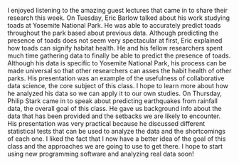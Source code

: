 I enjoyed listening to the amazing guest lectures that came in to share their research this week. On Tuesday, Eric Barlow talked about his work studying toads at Yosemite National Park. He was able to accurately predict toads throughout the park based about previous data. Although predicting the presence of toads does not seem very spectacular at first, Eric explained how toads can signify habitat health. He and his fellow researchers spent much time gathering data to finally be able to predict the presence of toads. Although his data is specific to Yosemite National Park, his process can be made universal so that other researchers can asses the habit health of other parks. His presentation was an example of the usefulness of collaborative data science, the core subject of this class. I hope to learn more about how he analyzed his data so we can apply it to our own studies. On Thursday, Philip Stark came in to speak about predicting earthquakes from rainfall data, the overall goal of this class. He gave us background info about the data that has been provided and the setbacks we are likely to encounter. His presentation was very practical because he discussed different statistical tests that can be used to analyze the data and the shortcomings of each one. I liked the fact that I now have a better idea of the goal of this class and the approaches we are going to use to get there. I hope to start using new programming software and analyzing real data soon!
